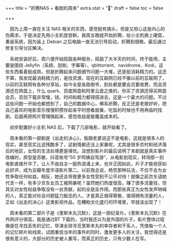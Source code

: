 +++
title = "折腾NAS + 看剧的周末"
extra.stat = "🎥"
draft = false
toc = false

+++



&emsp;因为上周一直在关注 NAS 相关的东西，感觉挺有搞头，但是又担心这是内心的伪需求，于是决定先用小主机尝尝鲜。我周五晚就开始折腾，给小主机换上硬盘，重装系统，因为装上 Debian 之后电脑一直无法引导启动，折腾到很晚，最后通过修复引导分区解决。


&emsp;系统安装好后，周六便开始捣鼓各种服务，捣鼓了大半天的时间，终于能用，主要是围绕 Jellyfin（系统、刮削、字幕等）、qbittorrent、navidrome、Kodi，这些东西看着挺成熟，但是折腾起来问题细节问题一大堆，还是挺消耗精力的。这还不算，我发现最消耗精力的，是找资源，现在的互联网已经不像以前的互联网了，以前的互联网有各种分享站，如今全是各路倒爷，到处都是要会员要收费，而且资源还在网盘上，什么 quark、百度网盘和阿里云盘之类的，你买了资源还得买网盘会员，否则下载非常慢，钱、时间和精力都得搭进去，这是一个最大的问题。不过这些问题一开始也都想到了，自己的数据中心，佛系折腾，反正还是老歌好听，把自己喜欢的电影音乐慢慢积攒存起来平时想看就看，吃饭的时候也不用再临时找剧，后面再把照片管理搞起来，感觉收益是能覆盖成本的。


&emsp;初步配置好小主机 NAS 后，下载了几部电影，就开始看了。


&emsp;周末看的第一部剧是《出走的决心》，我跟老婆说这不是电影，这就是很多人的现实，甚至现实比这残酷多了，这剧情都还没上家暴呢，尤其是很多农村和经济落后的地区，女性的生活处境更是堪忧。没想到影片的最后说明了本剧就是真实事件改编的，原型是苏敏，抖音账号“50 岁阿姨自驾游”，从电影到现实，转场那一刻电影直接升华了，让人不由自主一股热浪涌上来，也许正因如此，片子才能收获如此好评，成为豆瓣年度华语影片第二。以前我总说，杨笠那种玩法，不仅不会为女性争取任何权益，相反，她还会导致更多女性受到不公平对待！就像之前京东请她代言一样，有多少京东女员工被网暴呢？虽然她们热度很高，赚了很多流量钱，但其实对女性权益争取没有一丝贡献，起的全是反作用。而那些真正为女性发声呐喊的人，真正能对社会问题猛力敲击的人，才是真正值得尊敬，值得拥有流量的人，正如《出走的决心》这类影视作品，在糟粕文化盛行的环境里，早就该出现了！


&emsp;周末看的第二部片子是《里斯本丸沉默》，这是一部纪录片。《里斯本丸沉默》在外网评分很高，我是通过BT 下载的，当时我还以为是外国的片子。影片整体过程像是在寻找丢失的记忆，导演全球寻觅里斯本丸的幸存者和干系人，凭借每一个人的记忆碎片和线索，试图重现当年的事件的同时，激发更多人的关注，我觉得还是很有意义的，大部分的历史被人重写，而真正的历史，只有少数人在写。
